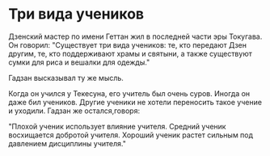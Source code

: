 # Три вида учеников

Дзенский мастер по имени Геттан жил в последней части эры Токугава. Он говорил: "Существует три вида учеников: те, кто передают Дзен другим, те, кто поддерживают храмы и святыни, а также существуют сумки для риса и вешалки для одежды."

Гадзан высказывал ту же мысль.

Когда он учился у Текесуна, его учитель был очень суров. Иногда он даже бил учеников. Другие ученики не хотели переносить такое учение и уходили. Гадзан же остался,говоря:

"Плохой ученик использует влияние учителя. Средний ученик восхищается добротой учителя. Хороший ученик растет сильным под давлением дисциплины учителя."